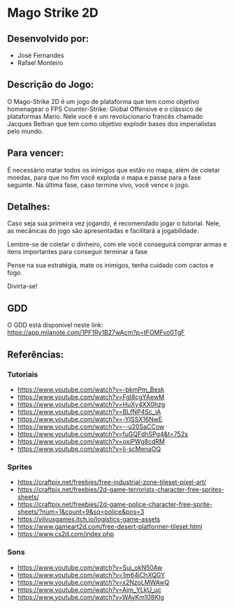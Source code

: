 # Mago Strike 2D

## Desenvolvido por:
 * José Fernandes
 * Rafael Monteiro

## Descrição do Jogo:

O Mago-Strike 2D é um jogo de plataforma que tem como objetivo homenagear o FPS Counter-Strike: Global Offensive e o clássico de plataformas Mario. Nele você é um revolucionario francês chamado Jacques Beltran que tem como objetivo explodir bases dos imperialistas pelo mundo.

## Para vencer:
É necessário matar todos os inimigos que estão no mapa, além de coletar moedas, para que no fim você exploda o mapa e passe para a fase seguinte. Na última fase,  caso termine vivo, você vence o jogo.

## Detalhes:
Caso seja sua primeira vez jogando, é recomendado jogar o tutorial. Nele, as mecânicas do jogo são apresentadas e facilitará a jogabilidade.

Lembre-se de coletar o dinheiro, com ele você conseguirá comprar armas e itens importantes para conseguir terminar a fase

Pense na sua estratégia, mate os inimigos, tenha cuidado com cactos e fogo.

Divirta-se!

## GDD

O GDD está disponível neste link: https://app.milanote.com/1PF1Ry1B27wAcm?p=tFOMFvo0TgF

## Referências:

### Tutoriais
* https://www.youtube.com/watch?v=-bkmPm_Besk
* https://www.youtube.com/watch?v=FgI8cgYAewM
* https://www.youtube.com/watch?v=HuXy4XX0hzg
* https://www.youtube.com/watch?v=BLfNP4Sc_iA
* https://www.youtube.com/watch?v=-YISSX16NwE
* https://www.youtube.com/watch?v=--u20SaCCow
* https://www.youtube.com/watch?v=fuGQFdhSPg4&t=752s
* https://www.youtube.com/watch?v=oxiPWg8cdRM
* https://www.youtube.com/watch?v=Ii-scMenaOQ

### Sprites
*  https://craftpix.net/freebies/free-industrial-zone-tileset-pixel-art/
* https://craftpix.net/freebies/2d-game-terrorists-character-free-sprites-sheets/
* https://craftpix.net/freebies/2d-game-police-character-free-sprite-sheets/?num=1&count=9&sq=police&pos=3
* https://vilvusgames.itch.io/logistics-game-assets
* https://www.gameart2d.com/free-desert-platformer-tileset.html
* https://www.cs2d.com/index.php

### Sons
* https://www.youtube.com/watch?v=Suj_okN50Aw
* https://www.youtube.com/watch?v=1m64jChXQGY
* https://www.youtube.com/watch?v=x2NzoLMWAwQ
* https://www.youtube.com/watch?v=Ajm_YLkU_uc
* https://www.youtube.com/watch?v=WAyKm108KIg



